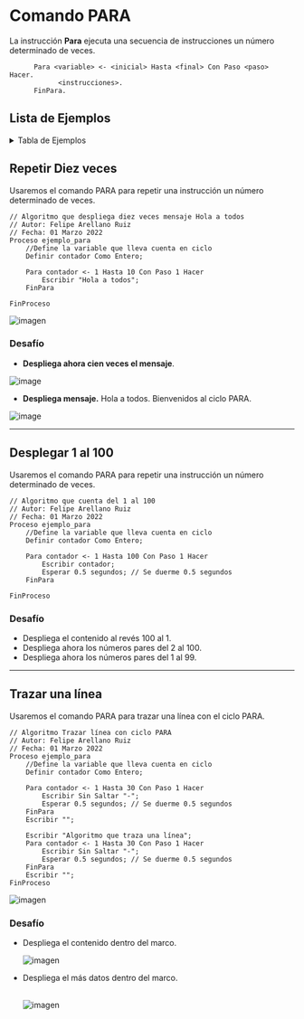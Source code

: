 # Comando PARA
La instrucción **Para** ejecuta una secuencia de instrucciones un número determinado de veces.
```
      Para <variable> <- <inicial> Hasta <final> Con Paso <paso> Hacer. 
            <instrucciones>. 
      FinPara.
```
## Lista de Ejemplos
<details>
  <summary>Tabla de Ejemplos</summary>
  <ol>
    <li><a href="#repetir-diez-veces">Repetir Diez Veces</a></li>
    <li><a href="#desplegar-1-al-100">Desplegar 1 al 100</a></li>
    <li><a href="#trazar-una-línea">Trazar Una Línea</a></li>
    <li><a href="#guias">Guias</a></li>
    <li><a href="#contribucion">Contribución</a></li>
    <li><a href="#licencia">licencia</a></li>
    <li><a href="#contacto">Contacto</a></li>
    <li><a href="#participantes">Participantes</a></li>
  </ol>
</details>              

## Repetir Diez veces 
Usaremos el comando PARA para repetir una instrucción un número determinado de veces.
              
```
// Algoritmo que despliega diez veces mensaje Hola a todos
// Autor: Felipe Arellano Ruiz
// Fecha: 01 Marzo 2022
Proceso ejemplo_para
	//Define la variable que lleva cuenta en ciclo
	Definir contador Como Entero;
	
	Para contador <- 1 Hasta 10 Con Paso 1 Hacer
		Escribir "Hola a todos";
	FinPara
	
FinProceso
```   
![imagen](https://user-images.githubusercontent.com/8560750/158094219-b9f96341-acf4-41a3-9c5f-7575b0812137.png)

### Desafío
- **Despliega ahora cien veces el mensaje**.

![image](https://user-images.githubusercontent.com/8560750/158344508-88720b08-04d8-4f00-8ac1-f6de8dbee5dd.png)

- **Despliega mensaje.** 
Hola a todos.
Bienvenidos al ciclo PARA.                   

![image](https://user-images.githubusercontent.com/8560750/158345184-898ae778-d204-4109-8daa-0027eeb6a2f2.png)

                   
***
## Desplegar 1 al 100 
Usaremos el comando PARA para repetir una instrucción un número determinado de veces.
              
```
// Algoritmo que cuenta del 1 al 100
// Autor: Felipe Arellano Ruiz
// Fecha: 01 Marzo 2022
Proceso ejemplo_para
	//Define la variable que lleva cuenta en ciclo
	Definir contador Como Entero;
	
	Para contador <- 1 Hasta 100 Con Paso 1 Hacer
		Escribir contador;
		Esperar 0.5 segundos; // Se duerme 0.5 segundos
	FinPara
	
FinProceso              
```     

### Desafío
- Despliega el contenido al revés  100 al 1.
- Despliega ahora los números pares del 2 al 100.
- Despliega ahora los números pares del 1 al 99.

***
## Trazar una línea 
Usaremos el comando PARA para trazar una línea con el ciclo PARA.
              
```
// Algoritmo Trazar línea con ciclo PARA
// Autor: Felipe Arellano Ruiz
// Fecha: 01 Marzo 2022
Proceso ejemplo_para
	//Define la variable que lleva cuenta en ciclo
	Definir contador Como Entero;
	
	Para contador <- 1 Hasta 30 Con Paso 1 Hacer
		Escribir Sin Saltar "-";
		Esperar 0.5 segundos; // Se duerme 0.5 segundos
	FinPara
	Escribir "";
	
	Escribir "Algoritmo que traza una línea";
	Para contador <- 1 Hasta 30 Con Paso 1 Hacer
		Escribir Sin Saltar "-";
		Esperar 0.5 segundos; // Se duerme 0.5 segundos
	FinPara
	Escribir "";
FinProceso           
```     
![imagen](https://user-images.githubusercontent.com/8560750/158095435-ba6b8fe3-0d7c-44c0-9586-a359605fc2bc.png)

### Desafío
- Despliega el contenido dentro del marco. <p>
![imagen](https://user-images.githubusercontent.com/8560750/158095673-8b77a26c-5a75-4607-a7b1-31f66c27ff37.png)<p>

- Despliega el más datos dentro del marco. <p>		    
![imagen](https://user-images.githubusercontent.com/8560750/158096106-bbba9eb4-24fe-4bfd-89cd-c0858bd2ef65.png)
		    
			 
